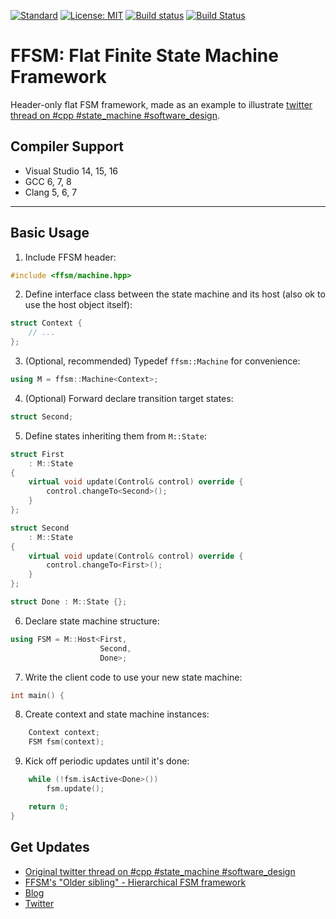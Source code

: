 [![Standard](https://img.shields.io/badge/c%2B%2B-14/17/20-blue.svg)](https://en.wikipedia.org/wiki/C%2B%2B#Standardization)
[![License: MIT](https://img.shields.io/badge/License-MIT-blue.svg)](https://opensource.org/licenses/MIT)
[![Build status](https://ci.appveyor.com/api/projects/status/gy4gu98j2n3phtcx?svg=true)](https://ci.appveyor.com/project/andrew-gresyk/ffsm)
[![Build Status](https://travis-ci.org/andrew-gresyk/FFSM.svg?branch=master)](https://travis-ci.org/andrew-gresyk/FFSM)

# FFSM: Flat Finite State Machine Framework

Header-only flat FSM framework, made as an example to illustrate [twitter thread on #cpp #state_machine #software_design](https://threadreaderapp.com/thread/1108411688079015936.html).

## Compiler Support

- Visual Studio 14, 15, 16
- GCC 6, 7, 8
- Clang 5, 6, 7

---

## Basic Usage

1. Include FFSM header:

```cpp
#include <ffsm/machine.hpp>
```

2. Define interface class between the state machine and its host
(also ok to use the host object itself):

```cpp
struct Context {
    // ...
};
```

3. (Optional, recommended) Typedef `ffsm::Machine` for convenience:

```cpp
using M = ffsm::Machine<Context>;
```

4. (Optional) Forward declare transition target states:

```cpp
struct Second;
```

5. Define states inheriting them from `M::State`:

```cpp
struct First
    : M::State
{
    virtual void update(Control& control) override {
        control.changeTo<Second>();
    }
};

struct Second
    : M::State
{
    virtual void update(Control& control) override {
        control.changeTo<First>();
    }
};

struct Done : M::State {};

```

6. Declare state machine structure:

```cpp
using FSM = M::Host<First,
                    Second,
                    Done>;
```

7. Write the client code to use your new state machine:

```cpp
int main() {
```

8. Create context and state machine instances:

```cpp
    Context context;
    FSM fsm(context);
```

9. Kick off periodic updates until it's done:

```cpp
    while (!fsm.isActive<Done>())
        fsm.update();

    return 0;
}
```

## Get Updates

- [Original twitter thread on #cpp #state_machine #software_design](https://threadreaderapp.com/thread/1108411688079015936.html)
- [FFSM's "Older sibling" - Hierarchical FSM framework](https://hfsm.dev)
- [Blog](https://gresyk.dev)
- [Twitter](https://www.twitter.com/andrew_gresyk)

